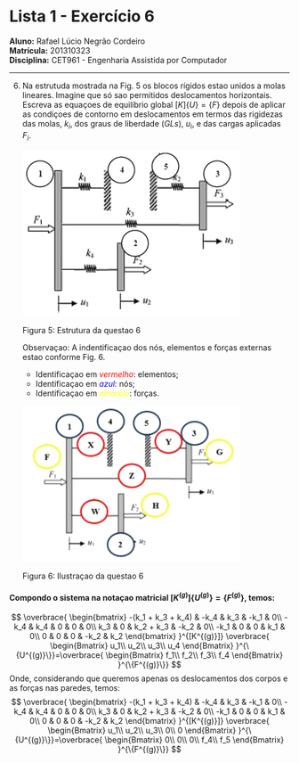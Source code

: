 # Lista 1 - Exercício 6

**Aluno:** Rafael Lúcio Negrão Cordeiro<br/>
**Matrícula:** 201310323<br/>
**Disciplina:** CET961 - Engenharia Assistida por Computador

---
6. Na estrutuda mostrada na Fig. 5 os blocos rígidos estao unidos a molas lineares. Imagine que só sao permitidos deslocamentos horizontais. Escreva as equaçoes de equilíbrio global $[K]\{U\} = \{F\}$ depois de aplicar as condiçoes de contorno em deslocamentos em termos das rigidezas das molas, $k_i$, dos graus de liberdade $(GLs)$, $u_i$, e das cargas aplicadas $F_i$.

    ![](img/exec6_structure.png)

    <span class="caption">Figura 5: Estrutura da questao 6</span>

    Observaçao: A indentificaçao dos nós, elementos e forças externas estao conforme Fig. 6.

    - Identificaçao em <span style="color:red">*vermelho*</span>: elementos;
    - Identificaçao em <span style="color:blue">*azul*</span>: nós;
    - Identificaçao em <span style="color:yellow">*amarelo*</span>: forças.

    ![](img/exec6_structure2.png)

    <span class="caption">Figura 6: Ilustraçao da questao 6</span>

#### Compondo o sistema na notaçao matricial $[K^{(g)}]\{U^{(g)}\} = \{F^{(g)}\}$, temos:

$$
\overbrace{
    \begin{bmatrix}
        -(k_1 + k_3 + k_4) & -k_4 & k_3 & -k_1 & 0\\
        -k_4 & k_4 & 0 & 0 & 0\\
        k_3 & 0 & k_2 + k_3 & -k_2 & 0\\
        -k_1 & 0 & 0 & k_1 & 0\\
        0 & 0 & 0 & -k_2 & k_2
    \end{bmatrix}
}^{[K^{(g)}]}
\overbrace{
    \begin{Bmatrix}
        u_1\\
        u_2\\
        u_3\\
        u_4
    \end{Bmatrix}
}^{\{U^{(g)}\}}=\overbrace{
    \begin{Bmatrix}
        f_1\\
        f_2\\
        f_3\\
        f_4
    \end{Bmatrix}
}^{\{F^{(g)}\}}
$$
Onde, considerando que queremos apenas os deslocamentos dos corpos e as forças nas paredes, temos:
$$
\overbrace{
    \begin{bmatrix}
        -(k_1 + k_3 + k_4) & -k_4 & k_3 & -k_1 & 0\\
        -k_4 & k_4 & 0 & 0 & 0\\
        k_3 & 0 & k_2 + k_3 & -k_2 & 0\\
        -k_1 & 0 & 0 & k_1 & 0\\
        0 & 0 & 0 & -k_2 & k_2
    \end{bmatrix}
}^{[K^{(g)}]}
\overbrace{
    \begin{Bmatrix}
        u_1\\
        u_2\\
        u_3\\
        0\\
        0
    \end{Bmatrix}
}^{\{U^{(g)}\}}=\overbrace{
    \begin{Bmatrix}
        0\\
        0\\
        0\\
        f_4\\
        f_5
    \end{Bmatrix}
}^{\{F^{(g)}\}}
$$
